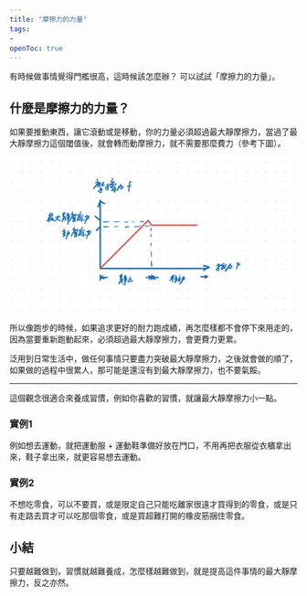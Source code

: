 ```yaml
---
title: "摩擦力的力量"
tags:
- 
openToc: true
---
```


有時候做事情覺得門檻很高，這時候該怎麼辦？ 可以試試「摩擦力的力量」。

## 什麼是摩擦力的力量？

如果要推動東西，讓它滾動或是移動，你的力量必須超過最大靜摩擦力，當過了最大靜摩擦力這個閾值後，就會轉而動摩擦力，就不需要那麼費力（參考下圖）。


![The Power of Friction](notes/images/Friction.jpg)

所以像跑步的時候，如果追求更好的耐力跑成績，再怎麼樣都不會停下來用走的，因為當要重新跑動起來，必須超過最大靜摩擦力，會更費力更累。  

泛用到日常生活中，做任何事情只要盡力突破最大靜摩擦力，之後就會做的順了，如果做的過程中很累人，那可能是還沒有到最大靜摩擦力，也不要氣餒。  


---

這個觀念很適合來養成習慣，例如你喜歡的習慣，就讓最大靜摩擦力小一點。

### 實例1

例如想去運動，就把運動服 + 運動鞋準備好放在門口，不用再把衣服從衣櫃拿出來，鞋子拿出來，就更容易想去運動。  

### 實例2

不想吃零食，可以不要買，或是限定自己只能吃離家很遠才買得到的零食，或是只有走路去買才可以吃那個零食，或是買超難打開的橡皮筋捆住零食。  

## 小結

只要越難做到，習慣就越難養成，怎麼樣越難做到，就是提高這件事情的最大靜摩擦力，反之亦然。